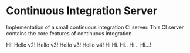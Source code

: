 # Continuous Integration Server
Implementation of a small continuous integration CI server. This CI server contains the core features of continuous integration.

Hi!
Hello v2!
Hello v3!
Hello v3!
Hello v4!
Hi
Hi.
Hi..
Hi...
Hi...!
